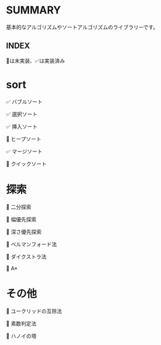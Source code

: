 # SUMMARY
基本的なアルゴリズムやソートアルゴリズムのライブラリーです。

## INDEX
🔵は未実装、✅は実装済み

# sort
✅ バブルソート

✅ 選択ソート

✅ 挿入ソート

🔵 ヒープソート

✅ マージソート

🔵 クイックソート

# 探索
🔵 二分探索

🔵 幅優先探索

🔵 深さ優先探索

🔵 ベルマンフォード法

🔵 ダイクストラ法

🔵 A*

# その他
🔵 ユークリッドの互除法

🔵 素数判定法

🔵 ハノイの塔
